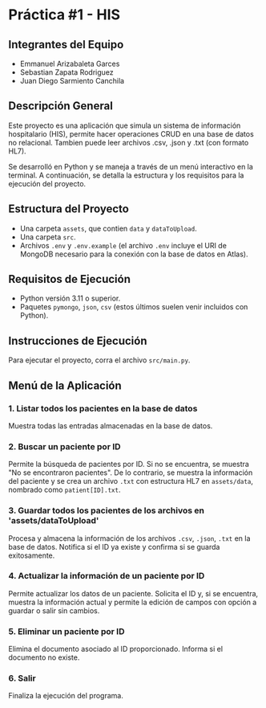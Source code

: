 # Práctica #1 - HIS

## Integrantes del Equipo
- Emmanuel Arizabaleta Garces
- Sebastian Zapata Rodriguez
- Juan Diego Sarmiento Canchila

## Descripción General
Este proyecto es una aplicación que simula un sistema de información hospitalario (HIS), permite hacer operaciones CRUD en una base de datos no relacional. Tambien puede leer archivos .csv, .json y .txt (con formato HL7).

Se desarrolló en Python y se maneja a través de un menú interactivo en la terminal. A continuación, se detalla la estructura y los requisitos para la ejecución del proyecto.

## Estructura del Proyecto
- Una carpeta `assets`, que contien `data`  y `dataToUpload`.
- Una carpeta `src`.
- Archivos `.env` y `.env.example` (el archivo `.env` incluye el URI de MongoDB necesario para la conexión con la base de datos en Atlas).

## Requisitos de Ejecución
- Python versión 3.11 o superior.
- Paquetes `pymongo`, `json`, `csv` (estos últimos suelen venir incluidos con Python).

## Instrucciones de Ejecución
Para ejecutar el proyecto, corra el archivo `src/main.py`.

## Menú de la Aplicación
### 1. Listar todos los pacientes en la base de datos
Muestra todas las entradas almacenadas en la base de datos.

### 2. Buscar un paciente por ID
Permite la búsqueda de pacientes por ID. Si no se encuentra, se muestra "No se encontraron pacientes". De lo contrario, se muestra la información del paciente y se crea un archivo `.txt` con estructura HL7 en `assets/data`, nombrado como `patient[ID].txt`.

### 3. Guardar todos los pacientes de los archivos en 'assets/dataToUpload'
Procesa y almacena la información de los archivos `.csv`, `.json`, `.txt` en la base de datos. Notifica si el ID ya existe y confirma si se guarda exitosamente.

### 4. Actualizar la información de un paciente por ID
Permite actualizar los datos de un paciente. Solicita el ID y, si se encuentra, muestra la información actual y permite la edición de campos con opción a guardar o salir sin cambios.

### 5. Eliminar un paciente por ID
Elimina el documento asociado al ID proporcionado. Informa si el documento no existe.

### 6. Salir
Finaliza la ejecución del programa.